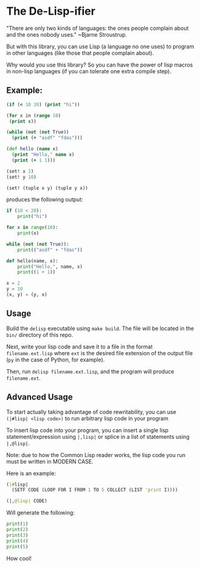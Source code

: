 # The De-Lisp-ifier

"There are only two kinds of languages: the ones people complain about and the ones nobody uses." ~Bjarne Stroustrup.

But with this library, you can use Lisp (a language no one uses) to program in other languages (like those that people complain about).

Why would you use this library? So you can have the power of lisp macros in non-lisp languages (if you can tolerate one extra compile step).

## Example:

```clojure
(if (< 10 20) (print "hi"))

(for x in (range 10)
 (print x))

(while (not (not True))
  (print (+ "asdf" "fdas")))

(def hello (name x)
  (print "Hello," name x)
  (print (+ 1 1)))

(set! x 2)
(set! y 10)

(set! (tuple x y) (tuple y x))
```
produces the following output:
```py
if (10 < 20):
    print("hi")

for x in range(10):
    print(x)

while (not (not True)):
    print(("asdf" + "fdas"))

def hello(name, x):
    print("Hello,", name, x)
    print((1 + 1))

x = 2
y = 10
(x, y) = (y, x)
```

## Usage

Build the `delisp` executable using `make build`.
The file will be located in the `bin/` directory of this repo.

Next, write your lisp code and save it to a file in the format `filename.ext.lisp` where `ext` is the desired file extension of the output file
(`py` in the case of Python, for example).

Then, run `delisp filename.ext.lisp`, and the program will produce `filename.ext`.

## Advanced Usage

To start actually taking advantage of code rewritability, you can use `(|#lisp| <lisp code>)` to run arbitrary lisp code in your program

To insert lisp code into your program, you can insert a single lisp statement/expression using `|,lisp|` or splice in a list of statements using `|,@lisp|`.

Note: due to how the Common Lisp reader works, the lisp code you run must be written in MODERN CASE.

Here is an example:
```clojure
(|#lisp|
  (SETF CODE (LOOP FOR I FROM 1 TO 5 COLLECT (LIST 'print I))))

(|,@lisp| CODE)
```
Will generate the following:
```py
print(1)
print(2)
print(3)
print(4)
print(5)
```

How cool!
